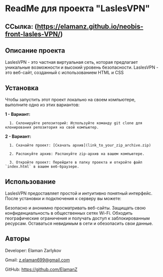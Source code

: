 # ReadMe для проекта "LaslesVPN"

## ССылка: (https://elamanz.github.io/neobis-front-lasles-VPN/)

## Описание проекта

LaslesVPN - это частная виртуальная сеть, которая
предлагает уникальные возможности и высокий уровень безопасности.
LaslesVPN - это веб-сайт, созданный с использованием HTML и CSS

## Установка

Чтобы запустить этот проект локально на своем компьютере, выполните одно из этих вариантов:

**1 - Вариант:**

      1. Склонируйте репозиторий: Используйте команду git clone для клонирования репозитория на свой компьютер.

**2 - Вариант:**

      1. Скачайте проект: [Скачать архив](link_to_your_zip_archive.zip)
      
      2. Распакуйте архив: Распакуйте zip-архив на вашем компьютере.
      
      3. Откройте проект: Перейдите в папку проекта и откройте файл `index.html` в вашем веб-браузере.
      

## Использование

LaslesVPN предоставляет простой и интуитивно понятный интерфейс. После установки и подключения к серверу вы можете:

Безопасно и анонимно просматривать веб-сайты.
Защищать свою конфиденциальность в общественных сетях Wi-Fi.
Обходить географические ограничения и получать доступ к заблокированным ресурсам.
Оставаться невидимым в сети и обезопасить свои данные.


## Авторы

   Developer: Elaman Zarlykov
   
   Gmail: z.elaman699@gmail.com
   
   GitHub: https://github.com/ElamanZ
